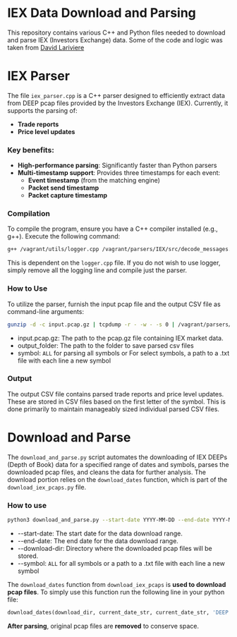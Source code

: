 # IEX Data Download and Parsing

This repository contains various C++ and Python files needed to download and parse IEX (Investors Exchange) data. Some of the code and logic was taken from [David Lariviere](https://gitlab.engr.illinois.edu/shared_code/iexdownloaderparser)

**IEX Parser**
=============================

The file `iex_parser.cpp` is a  C++ parser designed to efficiently extract data from DEEP pcap files provided by the Investors Exchange (IEX). Currently, it supports the parsing of:

* **Trade reports**
* **Price level updates**

### Key benefits:

* **High-performance parsing**: Significantly faster than Python parsers
* **Multi-timestamp support**: Provides three timestamps for each event:
	+ **Event timestamp** (from the matching engine)
	+ **Packet send timestamp**
	+ **Packet capture timestamp**


### Compilation
To compile the program, ensure you have a C++ compiler installed (e.g., g++). Execute the following command:

```bash
g++ /vagrant/utils/logger.cpp /vagrant/parsers/IEX/src/decode_messages.cpp /vagrant/parsers/IEX/src/iex_parser.cpp -o /vagrant/parsers/IEX/src/iex_parser.out
```
This is dependent on the `logger.cpp` file. If you do not wish to use logger, simply remove all the logging line and compile just the parser.
### How to Use
To utilize the parser, furnish the input pcap file and the output CSV file as command-line arguments:

```bash
gunzip -d -c input.pcap.gz | tcpdump -r - -w - -s 0 | /vagrant/parsers/IEX/src/iex_parser.out /dev/stdin output_folder symbol
```

- input.pcap.gz: The path to the pcap.gz file containing IEX market data.
- output_folder: The path to the folder to save parsed csv files
- symbol:
            `ALL` for parsing all symbols or
            For select symbols, a path to a .txt file with each line a new symbol

### Output
The output CSV file contains parsed trade reports and price level updates. These are stored in CSV files based on the first letter of the symbol. This is done primarily to maintain manageably sized individual parsed CSV files.

**Download and Parse**
======================

The `download_and_parse.py` script automates the downloading of IEX DEEPs (Depth of Book) data for a specified range of dates and symbols, parses the downloaded pcap files, and cleans the data for further analysis. The download portion relies on the `download_dates` function, which is part of the `download_iex_pcaps.py` file.

### How to use

```bash
python3 download_and_parse.py --start-date YYYY-MM-DD --end-date YYYY-MM-DD --download-dir /path/to/download/directory --symbol {symbol}
```

- --start-date: The start date for the data download range.
- --end-date: The end date for the data download range.
- --download-dir: Directory where the downloaded pcap files will be stored.
- --symbol: `ALL` for all symbols or a path to a .txt file with each line a new symbol

The `download_dates` function from `download_iex_pcaps` is **used to download pcap files**. 
To simply use this function run the following line in your python file:
```python
download_dates(download_dir, current_date_str, current_date_str, 'DEEP')
```
**After parsing**, original pcap files are **removed** to conserve space. 
